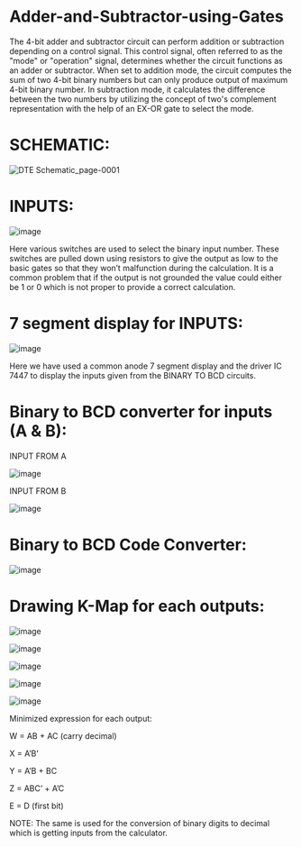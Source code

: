 # Adder-and-Subtractor-using-Gates

The 4-bit adder and subtractor circuit can perform addition or subtraction depending on a control signal. This control signal, often referred to as the "mode" or "operation" signal, determines whether the circuit functions as an adder or subtractor. When set to addition mode, the circuit computes the sum of two 4-bit binary numbers but can only produce output of maximum 4-bit binary number. In subtraction mode, it calculates the difference between the two numbers by utilizing the concept of two's complement representation with the help of an EX-OR gate to select the mode.

# SCHEMATIC:

![DTE Schematic_page-0001](https://github.com/user-attachments/assets/7ba4fea5-889a-4421-89e2-80b70dae655f)

# INPUTS:

![image](https://github.com/user-attachments/assets/4676b7b8-707f-4773-804f-9357bdf34b11)

Here various switches are used to select the binary input number.
These switches are pulled down using resistors to give the output as low to the basic gates so that they won’t malfunction during the calculation.
It is a common problem that if the output is not grounded the value could either be 1 or 0 which is not proper to provide a correct calculation.

# 7 segment display for INPUTS: 

![image](https://github.com/user-attachments/assets/9f821d81-186c-47c2-9c74-9f2dc22ed685)

Here we have used a common anode 7 segment display and the driver IC 7447 to display the inputs given from the BINARY TO BCD circuits.

# Binary to BCD converter for inputs (A & B):

INPUT FROM A

![image](https://github.com/user-attachments/assets/0d752a3a-2a28-403d-b4f2-93a3558e8689)

INPUT FROM  B

![image](https://github.com/user-attachments/assets/153777cf-ce6f-4dd1-b3be-badc8f172bba)

# Binary to BCD Code Converter:

![image](https://github.com/user-attachments/assets/9ed0707b-a163-456e-ac90-598ef780d829)

# Drawing K-Map for each outputs:

![image](https://github.com/user-attachments/assets/a24a505a-55e5-410e-b7f9-045ef3004d35)

![image](https://github.com/user-attachments/assets/f8c54554-ce33-4163-a89e-737faaa3dd9d)

![image](https://github.com/user-attachments/assets/7882c551-d26c-4271-9ad4-67b117ebcc8a)

![image](https://github.com/user-attachments/assets/61573a52-3707-42ce-b9ac-dd780c85fc51)

![image](https://github.com/user-attachments/assets/1143372c-d930-45bc-a20d-4f2c3d9afac7)

Minimized expression for each output:

W = AB + AC (carry decimal)

X = A’B’

Y = A’B + BC

Z = ABC’ + A’C

E = D  (first bit)

NOTE:
The same is used for the conversion of binary digits to decimal which is getting inputs from the calculator.










